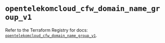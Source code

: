 # `opentelekomcloud_cfw_domain_name_group_v1`

Refer to the Terraform Registry for docs: [`opentelekomcloud_cfw_domain_name_group_v1`](https://registry.terraform.io/providers/opentelekomcloud/opentelekomcloud/1.36.46/docs/resources/cfw_domain_name_group_v1).
